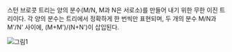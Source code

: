 스턴 브로콧 트리는 양의 분수(M/N, M과 N은 서로소)를 만들어 내기 위한 무한 이진 트리이다. 각 양의 분수는 트리에서 정확하게 한 번씩만 표현되며, 두 개의 분수 M/N과 M'/N' 사이에, (M+M')/(N+N')이 삽입된다. 

![그림1](https://user-images.githubusercontent.com/63658525/99893165-1a35ab80-2cc0-11eb-8d7a-0159ebecbe01.png)
